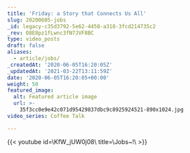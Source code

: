 ```yaml
---
title: 'Friday: a Story that Connects Us All'
slug: 20200605-jobs
_id: legacy-c35d3792-5e62-4458-a318-3fcd214735c2
_rev: O8E8pz1fLwnc3fN7JVF8BC
type: video_posts
draft: false
aliases:
  - article/jobs/
_createdAt: '2020-06-05T16:20:05Z'
_updatedAt: '2021-03-22T13:11:59Z'
date: '2020-06-05T16:20:05+00:00'
weight: 50
featured_image:
  alt: Featured article image
  url: >-
    35f3cc0e9e42c071d95429837dbc9c8925924521-890x1024.jpg
video_series: Coffee Talk

---
```

{{< youtube id=\KfW_jUW0j08\ title=\Jobs~!\ >}}